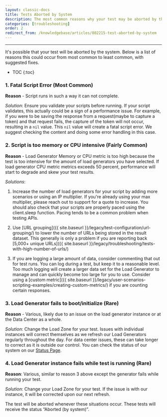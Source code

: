 ```yaml
---
layout: classic-docs
title: Tests Aborted by System
description: The most common reasons why your test may be aborted by the system.
categories: [troubleshooting]
order: 2
redirect_from: /knowledgebase/articles/802215-test-aborted-by-system
---
```


***

It's possible that your test will be aborted by the system. Below is a list of reasons this could occur from most common to least common, with suggested fixes.

- TOC
{:toc}

### 1. Fatal Script Error (Most Common)

**Reason** - Script runs in such a way it can not complete.

_Solution_: Ensure you validate your scripts before running.  If your script validates, this actually could be a sign of a performance issue.  For example, if you were to be saving the response from a request(maybe to capture a token) and that request fails, the capture of the token will not occur, resulting in a `nil` value. This `nil` value will create a fatal script error. We suggest checking the content and doing some error handling in this case.

### 2. Script is too memory or CPU intensive (Fairly Common)

**Reason** - Load Generator Memory or CPU metric is too high because the test is too intensive for the amount of load generators you have selected. If load generator CPU metric metrics exceeds 50 percent, performance will start to degrade and skew your test results.

_Solutions_:

1. Increase the number of load generators for your script by adding more scenarios or using an IP multiplier. If you're already using your max multiplier, please reach out to support for a quote to increase.
You should also check that your scripts are properly paced using the client.sleep function. Pacing tends to be a common problem when testing APIs.

2. Use [URL grouping]({{ site.baseurl }}/legacy/test-configuration/url-grouping/) to lower the number of URLs being stored in the result dataset.  This generally is only a problem if you are reporting back [5,000+ unique URLs]({{ site.baseurl }}/legacy/troubleshooting/tests-with-high-number-of-urls/)

3. If you are logging a large amount of data, consider commenting that out for test runs.  You can log during a test, but keep it to a reasonable level.  Too much logging will create a larger data set for the Load Generator to manage and can quickly become too large for you to use.  Consider using a [custom metric]({{ site.baseurl }}/legacy/user-scenarios-scripting-examples/creating-custom-metrics/) if you are counting certain responses.

### 3. Load Generator fails to boot/initialize (Rare)

**Reason** - Various, likely due to an issue on the load generator instance or at the Data Center as a whole.

_Solution_:  Change the Load Zone for your test. Issues with individual instances will correct themselves as we refresh our Load Generators regularly throughout the day. For data center issues, these can take longer to correct as it is outside our control. You can check the status of our system on our [Status Page](http://status.loadimpact.com/).

### 4. Load Generator instance fails while test is running (Rare)

**Reason**: Various, similar to reason 3 above except the generator fails while running your test.

_Solution_: Change your Load Zone for your test.  If the issue is with our instance, it will be corrected upon our next refresh.


The test will be aborted whenever these situations occur. These tests will receive the status “Aborted (by system)”.
